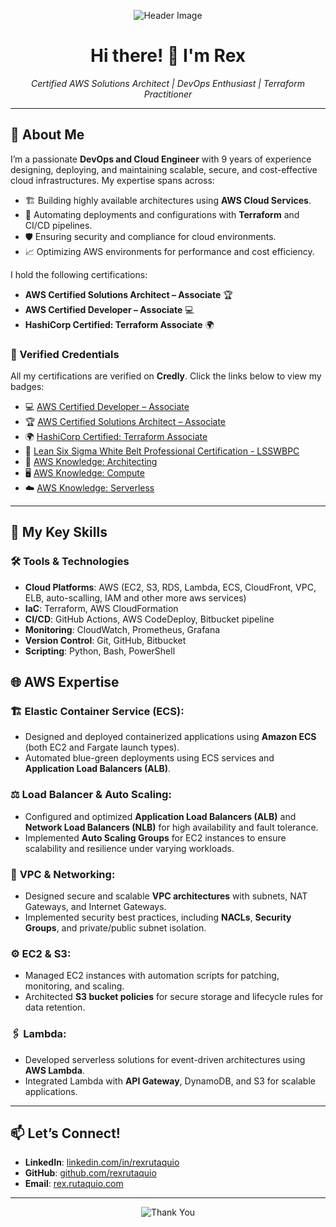 <!-- Header Image -->
<p align="center">
  <img src="https://via.placeholder.com/1200x400?text=DevOps+%26+Cloud+Engineer" alt="Header Image">
</p>

<!-- Introduction -->
<h1 align="center">Hi there! 👋 I'm Rex</h1>

<p align="center">
  <em>Certified AWS Solutions Architect | DevOps Enthusiast | Terraform Practitioner</em>
</p>

---

## 🌟 About Me

I’m a passionate **DevOps and Cloud Engineer** with 9 years of experience designing, deploying, and maintaining scalable, secure, and cost-effective cloud infrastructures. My expertise spans across:

- 🏗 Building highly available architectures using **AWS Cloud Services**.
- 🔄 Automating deployments and configurations with **Terraform** and CI/CD pipelines.
- 🛡 Ensuring security and compliance for cloud environments.
- 📈 Optimizing AWS environments for performance and cost efficiency.

I hold the following certifications:
- **AWS Certified Solutions Architect – Associate** 🏆
- **AWS Certified Developer – Associate** 💻
- **HashiCorp Certified: Terraform Associate** 🌍

### 🏅 Verified Credentials
All my certifications are verified on **Credly**. Click the links below to view my badges:

- 💻 [AWS Certified Developer – Associate](https://www.credly.com/badges/44e85636-ea6e-45f9-944a-fe1da789e973)  
- 🏆 [AWS Certified Solutions Architect – Associate](https://www.credly.com/badges/example-badge-link)  
- 🌍 [HashiCorp Certified: Terraform Associate](https://www.credly.com/badges/a1e6afcb-0bad-4957-bf45-d8ca033dcf0d)  
- 🎯 [Lean Six Sigma White Belt Professional Certification - LSSWBPC](https://www.credly.com/badges/3269b154-6bb0-4906-9e98-0a8a5950ea99)  
- 📐 [AWS Knowledge: Architecting](https://www.credly.com/badges/c03846f8-f410-48c9-a453-4cb27189fc31/public_url)  
- 🖥 [AWS Knowledge: Compute](https://www.credly.com/badges/7091cd8f-6a44-410c-8408-417f2c2f2c6f/public_url)  
- ☁️ [AWS Knowledge: Serverless](https://www.credly.com/badges/1f47056f-64fc-496f-b3e9-226df64dab45/public_url)  

---

## 💼 My Key Skills

### 🛠 Tools & Technologies
- **Cloud Platforms**: AWS (EC2, S3, RDS, Lambda, ECS, CloudFront, VPC, ELB, auto-scalling, IAM and other more aws services)
- **IaC**: Terraform, AWS CloudFormation
- **CI/CD**: GitHub Actions, AWS CodeDeploy, Bitbucket pipeline
- **Monitoring**: CloudWatch, Prometheus, Grafana
- **Version Control**: Git, GitHub, Bitbucket
- **Scripting**: Python, Bash, PowerShell

## 🌐 AWS Expertise

### 🏗 **Elastic Container Service (ECS)**:
- Designed and deployed containerized applications using **Amazon ECS** (both EC2 and Fargate launch types).
- Automated blue-green deployments using ECS services and **Application Load Balancers (ALB)**.

### ⚖️ **Load Balancer & Auto Scaling**:
- Configured and optimized **Application Load Balancers (ALB)** and **Network Load Balancers (NLB)** for high availability and fault tolerance.
- Implemented **Auto Scaling Groups** for EC2 instances to ensure scalability and resilience under varying workloads.

### 🏢 **VPC & Networking**:
- Designed secure and scalable **VPC architectures** with subnets, NAT Gateways, and Internet Gateways.
- Implemented security best practices, including **NACLs**, **Security Groups**, and private/public subnet isolation.

### ⚙️ **EC2 & S3**:
- Managed EC2 instances with automation scripts for patching, monitoring, and scaling.
- Architected **S3 bucket policies** for secure storage and lifecycle rules for data retention.

### 🖇 **Lambda**:
- Developed serverless solutions for event-driven architectures using **AWS Lambda**.
- Integrated Lambda with **API Gateway**, DynamoDB, and S3 for scalable applications.

---

## 📫 Let’s Connect!

- **LinkedIn**: [linkedin.com/in/rexrutaquio](www.linkedin.com/in/rexrutaquio)
- **GitHub**: [github.com/rexrutaquio](https://github.com/rexrutaquio)
- **Email**: [rex.rutaquio.com](mailto:rex.rutaquio@gmail.com)

---

<p align="center">
  <img src="https://via.placeholder.com/800x200?text=Thanks+for+visiting!" alt="Thank You">
</p>
